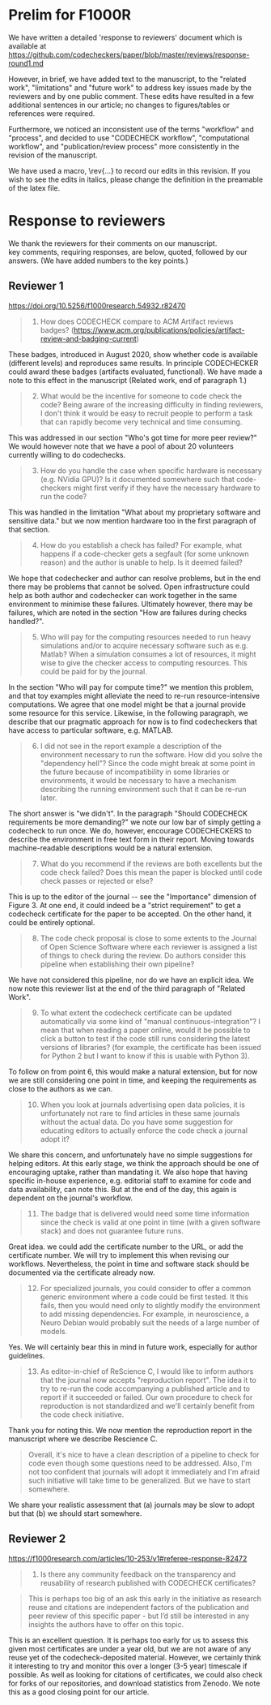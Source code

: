 
# Prelim for F1000R

We have written a detailed 'response to reviewers' document which is
available at
<https://github.com/codecheckers/paper/blob/master/reviews/response-round1.md>

However, in brief, we have added text to the manuscript, to the
"related work", "limitations" and "future work" to address key issues
made by the reviewers and by one public comment.
These edits have resulted in a few additional
sentences in our article; no changes to figures/tables or references
were required.

Furthermore, we noticed an inconsistent use of the terms "workflow" 
and "process", and decided to use "CODECHECK workflow", "computational workflow", and 
"publication/review process" more consistently in the revision of the manuscript.

We have used a macro, \rev{...} to record our edits in this revision.
If you wish to see the edits in italics, please change the definition
in the preamable of the latex file.

# Response to reviewers


We thank the reviewers for their comments on our manuscript.  
key comments, requiring responses, are below, quoted, followed by our
answers.  (We have added numbers to the key points.)


## Reviewer 1

<https://doi.org/10.5256/f1000research.54932.r82470>



> 1. How does CODECHECK compare to ACM Artifact reviews badges?
> (https://www.acm.org/publications/policies/artifact-review-and-badging-current)
 
These badges, introduced in August 2020, show whether code is
available (different levels) and reproduces same results.  In
principle CODECHECKER could award these badges (artifacts evaluated,
functional).  We have made a note to this effect in the manuscript
(Related work, end of paragraph 1.)
 
> 2. What would be the incentive for someone to code check the code?
> Being aware of the increasing difficulty in finding reviewers, I
> don't think it would be easy to recruit people to perform a task
> that can rapidly become very technical and time consuming.

This was addressed in our section "Who's got time for more peer
review?" We would however note that we have a pool of about 20
volunteers currently willing to do codechecks.

> 3. How do you handle the case when specific hardware is necessary
> (e.g. NVidia GPU)? Is it documented somewhere such that
> code-checkers might first verify if they have the necessary hardware
> to run the code?

This was handled in the limitation "What about my proprietary software
and sensitive data." but we now mention hardware too in the first
paragraph of that section.
 
> 4. How do you establish a check has failed? For example, what
> happens if a code-checker gets a segfault (for some unknown reason)
> and the author is unable to help. Is it deemed failed?

We hope that codechecker and author can resolve problems, but in
the end there may be problems that cannot be solved.  Open
infrastructure could help as both author and codechecker can work
together in the same environment to minimise these failures.
Ultimately however, there may be failures, which are noted in the
section "How are failures during checks handled?".
 
> 5. Who will pay for the computing resources needed to run heavy
> simulations and/or to acquire necessary software such as
> e.g. Matlab?  When a simulation consumes a lot of resources, it
> might wise to give the checker access to computing resources. This
> could be paid for by the journal.

In the section "Who will pay for compute time?" we mention this
problem, and that toy examples might alleviate the need to re-run
resource-intensive computations.  We agree that one model might be
that a journal provide some resource for this service.  Likewise,
in the following paragraph, we describe that our pragmatic
approach for now is to find codecheckers that have access to
particular software, e.g. MATLAB.

 
> 6. I did not see in the report example a description of the
> environment necessary to run the software. How did you solve the
> "dependency hell"? Since the code might break at some point in the
> future because of incompatibility in some libraries or environments,
> it would be necessary to have a mechanism describing the running
> environment such that it can be re-run later.

The short answer is "we didn't".  In the paragraph "Should CODECHECK
requirements be more demanding?" we note our low bar of simply getting
a codecheck to run once.  We do, however, encourage CODECHECKERS to
describe the environment in free text form in their report.  Moving
towards machine-readable descriptions would be a natural extension.

> 7. What do you recommend if the reviews are both excellents but the code
> check failed? Does this mean the paper is blocked until code check
> passes or rejected or else?


This is up to the editor of the journal -- see the "Importance"
dimension of Figure 3.  At one end, it could indeed be a "strict
requirement" to get a codecheck certificate for the paper to be
accepted.  On the other hand, it could be entirely optional.


> 8. The code check proposal is close to some extents to the Journal
> of Open Science Software where each reviewer is assigned a list of
> things to check during the review. Do authors consider this pipeline
> when establishing their own pipeline?

We have not considered this pipeline, nor do we have an explicit idea.
We now note this reviewer list at the end of the third paragraph of
"Related Work".
   
 
> 9. To what extent the codecheck certificate can be updated
> automatically via some kind of "manual continuous-integration"? I
> mean that when reading a paper online, would it be possible to click
> a button to test if the code still runs considering the latest
> versions of libraries?  (for example, the certificate has been
> issued for Python 2 but I want to know if this is usable with Python
> 3).

To follow on from point 6, this would make a natural extension, but for
now we are still considering one point in time, and keeping the
requirements as close to the authors as we can.
 
> 10. When you look at journals advertising open data policies, it is
> unfortunately not rare to find articles in these same journals
> without the actual data. Do you have some suggestion for educating
> editors to actually enforce the code check a journal adopt it?

We share this concern, and unfortunately have no simple
suggestions for helping editors.  At this early stage, we think
the approach should be one of encouraging uptake, rather than
mandating it.  We also hope that having specific in-house
experience, e.g. editorial staff to examine for code and data
availability, can note this.  But at the end of the day, this
again is dependent on the journal's workflow.

    

> 11. The badge that is delivered would need some time information
> since the check is valid at one point in time (with a given software
> stack) and does not guarantee future runs.

Great idea. we could add the certificate number to the URL, or add
the certificate number.  We will try to implement this when
revising our workflows.  Nevertheless, the point in time and software
stack should be documented via the certificate already now.

 
> 12. For specialized journals, you could consider to offer a common
> generic environment where a code could be first tested. It this
> fails, then you would need only to slightly modify the environment
> to add missing dependencies. For example, in neuroscience, a Neuro
> Debian would probably suit the needs of a large number of models.

Yes. We will certainly bear this in mind in future work, especially
for author guidelines.


> 13. As editor-in-chief of ReScience C, I would like to inform
> authors that the journal now accepts "reproduction report". The idea
> it to try to re-run the code accompanying a published article and to
> report if it succeeded or failed. Our own procedure to check for
> reproduction is not standardized and we'll certainly benefit from
> the code check initiative.

Thank you for noting this.  We now mention the reproduction report in
the manuscript where we describe Rescience C.

> Overall, it's nice to have a clean description of a pipeline to
> check for code even though some questions need to be
> addressed. Also, I'm not too confident that journals will adopt it
> immediately and I'm afraid such initiative will take time to be
> generalized. But we have to start somewhere.

We share your realistic assessment that (a) journals may be slow
to adopt but that (b) we should start somewhere.

## Reviewer 2
<https://f1000research.com/articles/10-253/v1#referee-response-82472>

> 1. Is there any community feedback on the transparency and
> reusability of research published with CODECHECK certificates?

> This is perhaps too big of an ask this early in the initiative as
> research reuse and citations are independent factors of the
> publication and peer review of this specific paper - but I’d still
> be interested in any insights the authors have to offer on this
> topic.


This is an excellent question.  It is perhaps too early for us to
assess this given most certificates are under a year old, but we
are not aware of any reuse yet of the codecheck-deposited
material.  However, we certainly think it interesting to try and
monitor this over a longer (3-5 year) timescale if possible.   As
well as looking for citations of certificates, we could also check
for forks of our repositories, and download statistics from
Zenodo.  We note this as a good closing point for our article.

